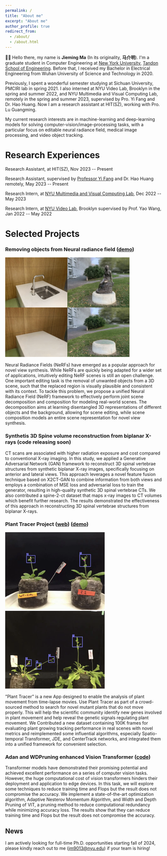 ```yaml
---
permalink: /
title: "About me"
excerpt: "About me"
author_profile: true
redirect_from: 
  - /about/
  - /about.html
---
```

👋🏼 Hello there, my name is **Jieming Ma** (In its originality, **马介明**). I'm a graduate student in Computer Engineering at [New York University](https://www.nyu.edu/), [Tandon School of Engineering](https://engineering.nyu.edu/). Before that, I received my Bachelor in Electrical Engineering from Wuhan University of Science and Technology in 2020.

Previously, I spent a wonderful semester studying at Sichuan University, PMCIRI lab in spring 2021. I also interned at NYU Video Lab, Brooklyn in the spring and summer 2022, and NYU Multimedia and Visual Computing Lab, remotely in the spring and summer 2023, supervised by Pro. Yi Fang and Dr. Hao Huang. Now I am a research assistant at HIT(SZ), working with Pro. Lu Guangming.

My current research interests are in machine-learning and deep-learning models for solving computer-vision/image-processing tasks, with a particular focus on editable neural radiance field, medical image processing, and video object tracking.

Research Experiences
======
Research Assistant, at HIT(SZ), Nov 2023 -- Present

Research Assistant, supervised by [Professor Yi Fang](https://engineering.nyu.edu/faculty/yi-fang) and Dr. Hao Huang remotely, May 2023 -- Present

Research Intern, at [NYU Multimedia and Visual Computing Lab](https://nyuad.nyu.edu/en/research/faculty-labs-and-projects/multimedia-and-visual-computing-lab.html), Dec 2022 -- May 2023

Research Intern, at [NYU Video Lab](https://wp.nyu.edu/videolab/), Brooklyn supervised by Prof. Yao Wang, Jan 2022 -- May 2022

Selected Projects
======
### Removing objects from Neural radiance field ([demo](https://drive.google.com/drive/folders/10-qTFVi1lqTiYxr7q8Vnfe5t9Y6ejnxw?usp=sharing))

<img src="/_pages/WechatIMG72.jpg" width="200" height="320" ><img src="/_pages/WechatIMG73.jpg" width="200" height="320" >

Neural Radiance Fields (NeRFs) have emerged as a popular approach for novel view synthesis. While NeRFs are quickly being adapted for a wider set of applications, intuitively editing NeRF scenes is still an open challenge. One important editing task is the removal of unwanted objects from a 3D scene, such that the replaced region is visually plausible and consistent with its context. To tackle this problem, we propose a unified Neural Radiance Field (NeRF) framework to effectively perform joint scene decomposition and composition for modeling real-world scenes. The decomposition aims at learning disentangled 3D representations of different objects and the background, allowing for scene editing, while scene composition models an entire scene representation for novel view synthesis.

### Synthetis 3D Spine volume reconstruction from biplanar X-rays (code releasing soon)

CT scans are associated with higher radiation exposure and cost compared to conventional X-ray imaging. In this study, we applied a Generative Adversarial Network (GAN) framework to reconstruct 3D spinal vertebrae structures from synthetic biplanar X-ray images, specifically focusing on anterior and lateral views. This approach leverages a novel feature fusion technique based on X2CT-GAN to combine information from both views and employs a combination of MSE loss and adversarial loss to train the generator, resulting in high-quality synthetic 3D spinal vertebrae CTs. We also contributed a spine-2-ct dataset that maps x-ray images to CT volumes which benefit further research. The results demonstrated the effectiveness of this approach in reconstructing 3D spinal vertebrae structures from biplanar X-rays.


### Plant Tracer Project ([web](https://planttracer.com/)) ([demo](https://drive.google.com/file/d/1itnG3V88YSmqFTKZPXTMCurP8GJogcph/view?usp=sharing))

<img src="/_pages/WechatIMG74.jpg" width="320" height="250" ><img src="/_pages/WechatIMG75.jpg" width="320" height="250" >

”Plant Tracer” is a new App designed to enable the analysis of plant movement from time-lapse movies. Use Plant Tracer as part of a crowd-sourced method to search for novel mutant plants that do not move properly. This will help the scientific community identify new genes involved in plant movement and help reveal the genetic signals regulating plant movement. We Contributed a new dataset containing 100K frames for evaluating plant growing tracking performance in real scenes with novel metrics and reimplemented some influential algorithms, especially Spatio-temporal Transformer, JDE, and CenterTrack networks, and integrated them into a unified framework for convenient selection.

### Adan and WDPruning enhanced Vision Transformer ([code](https://github.com/jeremin77/HPML9143_Project))

Transformer models have demonstrated their promising potential and achieved excellent performance on a series of computer vision tasks. However, the huge computational cost of vision transformers hinders their deployment and application to edge devices. In this task, we will explore some techniques to reduce training time and Flops but the result does not compromise the accuracy. We implement a state-of-the-art optimization algorithm, Adaptive Nesterov Momentum Algorithm, and Width and Depth Pruning of VIT, a pruning method to reduce computational redundancy while minimizing accuracy loss. The results show that they can reduce training time and Flops but the result does not compromise the accuracy.

News
------
I am actively looking for full-time Ph.D. opportunities starting fall of 2024, please kindly reach out to me (<jm9013@nyu.edu>) if your team is hiring!
